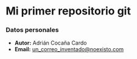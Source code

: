 # Mi primer repositorio git
### Datos personales
 - **Autor:** Adrián Cocaña Cardo
 - **Email:** un_correo_inventado@noexisto.com 
